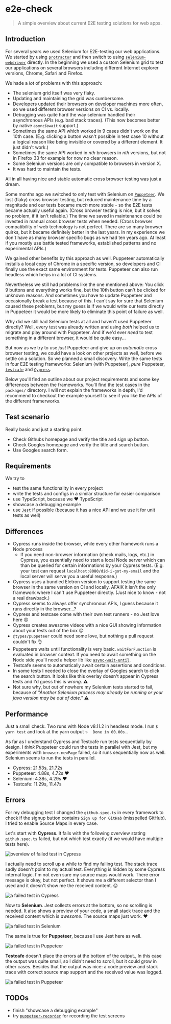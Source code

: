 # e2e-check

> A simple overview about current E2E testing solutions for web apps.

## Introduction

For several years we used Selenium for E2E-testing our web applications. We started by using [`protractor`](https://www.protractortest.org) and then switch to using [`selenium-webdriver`](https://github.com/SeleniumHQ/selenium/tree/master/javascript/node/selenium-webdriver) directly. In the beginning we used a custom Selenium grid to test our applications on several browsers including different Internet explorer versions, Chrome, Safari and Firefox.

We hade a _lot_ of problems with this approach:
- The selenium grid itself was very flaky.
- Updating and maintaining the grid was cumbersome.
- Developers updated their browsers on developer machines more often, so we used different browser versions on CI vs. locally.
- Debugging was quite hard the way selenium handled their asynchronous APIs (e.g. bad stack traces). (This now becomes better by native `async`/`await` support.) 
- Sometimes the same API which worked in 9 cases didn't work on the 10th case. (E.g. clicking a button wasn't possible in test case 10 without a logical reason like being invisible or covered by a different element. It just didn't work.)
- Sometimes the same API worked in _nth_ browsers in _nth_ versions, but not in Firefox 33 for example for now no clear reason.
- Some Selenium versions are only compatible to browsers in version X.
- It was hard to maintain the tests.

All in all having nice and stable automatic cross browser testing was just a dream.

Some months ago we switched to only test with Selenium on [`Puppeteer`](https://github.com/GoogleChrome/puppeteer). We lost (flaky) cross browser testing, but reduced maintenance time by a magnitude and our tests became _much_ more stable - so the E2E tests became actually useful again. (Cross browser testing is nice, but it solves no problem, if it isn't reliable.) The time we saved in maintenance could be invested in manual cross browser tests when needed. (Cross browser compatibility of web technology is not perfect. There are so many browser quirks, but it became definitely better in the last years. In my experience we don't have as many browser specific bugs as we had ten years ago. At least if you mostly use battle tested frameworks, established patterns and no experimental APIs.)

We gained other benefits by this approach as well. Puppeteer automatically installs a local copy of Chrome in a specific version, so developers and CI finally use the exact same environment for tests. Puppeteer can also run headless which helps in a lot of CI systems.

Nevertheless we still had problems like the one mentioned above: You click 9 buttons and everything works fine, but the 10th button can't be clicked for unknown reasons. And sometimes you have to update Puppeteer and occasionally break a test because of this. I can't say for sure that Selenium caused these problems, but my guess is if we would write our tests directly in Puppeteer it would be more likely to eliminate this point of failure as well. 

Why did we still had Selenium tests at all and haven't used Puppeteer directly? Well, every test was already written and using _both_ helped us to migrate and play around with Puppeteer. And if we'd ever _need_ to test something in a different browser, it would be quite easy...

But now as we try to use _just_ Puppeteer and give up on _automatic_ cross browser testing, we could have a look on other projects as well, before we settle on a solution. So we planned a small discovery. Write the same tests in four E2E testing frameworks: Selenium (with Puppeteer), _pure_ Puppeteer, [`testcafe`](https://github.com/DevExpress/testcafe) and [`Cypress`](https://www.cypress.io/).

Below you'll find an outline about our project requirements and some key differences between the frameworks. You'll find the test cases in the `packages/` directory. I will not explain the frameworks in depth, I'd recommend to checkout the example yourself to see if you like the APIs of the different framerworks.

## Test scenario

Really basic and just a starting point.
- Check Githubs homepage and verify the title and sign up button.
- Check Googles homepage and verify the title and search button.
- Use Googles search form.

## Requirements

We try to
- test the same functionality in every project
- write the tests and configs in a similar structure for easier comparison
- use TypeScript, because we ️❤️ TypeScript
- showcase a debugging example
- use [`Jest`](https://facebook.github.io/jest/) if possible (because it has a nice API and we use it for unit tests as well)

## Differences

- Cypress runs inside the browser, while every other framework runs a Node process
  - If you need non-browser information (check mails, logs, etc.) in Cypress, you essentially need to start a local Node server which can than be queried for certain informations by your Cypress tests. (E.g. your test can request `localhost:8080/did-i-got-my-email` and the local server will serve you a useful response.)
- Cypress uses a bundled Eletron version to support testing the same browser in the same version on CI and locally. AFAIK it isn't the only framework where I can't use Puppeteer directly. (Just nice to know - not a real drawback.)
- Cypress seems to always offer synchronous APIs, I guess because it runs directly in the browser...?
- Cypress and testcase come with their own test runners - no Jest love here 😞
- Cypress creates awesome videos with a nice GUI showing information about your tests out of the box 😍
- `@types/puppeteer` could need some love, but nothing a pull request couldn't fix 👌 
- Puppeteers waits until functionality is very basic. `waitForFunction` is evaluated in browser context. If you need to await something on the Node side you'll need a helper lib like [`async-wait-until`](https://github.com/devlato/waitUntil).
- Testcafe seems to automatically await certain assertions and conditions.
- In some tests I needed to close the overlay of Googles search to click the search button. It looks like this overlay doesn't appear in Cypress tests and I'd guess this is _wrong_. ⚠️
- Not sure why, but out of nowhere my Selenium tests started to fail, because of _"Another Selenium process may already be running or your java version may be out of date."_ ️️️️⚠️

## Performance

Just a small check. Two runs with Node v8.11.2 in headless mode. I run `$ yarn test` and look at the yarn output `✨  Done in 00.00s.`.

As far as I understand Cypress and Testcafe run tests sequentially by design. I _think_ Puppeteer could run the tests in parallel with Jest, but my experiments with `browser.newPage` failed, so it runs sequentially now as well. Selenium seems to run the tests in parallel.

- Cypress: 21.53s, 21.72s
- Puppeteer: 4.88s, 4.72s ❤️
- Selenium: 4.38s, 4.29s ❤️
- Testcafe: 11.29s, 11.47s

## Errors

For my debugging test I changed the `github.spec.ts` in every framework to check if the signup button contains `Sign up for GitHab` (misspelled GitHub). I tried to enable Source Maps in every case.

Let's start with **Cypress**. It fails with the following overview stating `github.spec.ts` failed, but not which test exactly (if we would have multiple tests here).

![overview of failed test in Cypress](./assets/cypress-failed-test-overview.png)

I actually need to scroll up a while to find my failing test. The stack trace sadly doesn't point to my actual test. Everything is hidden by some Cypress internal logic. I'm not even sure my source maps would work. There error message is okay, but not perfect. It shows me a different selector than I used and it doesn't show me the received content. 😔

![a failed test in Cypress](./assets/cypress-failed-test-stack-trace.png)

Now to **Selenium**. Jest collects errors at the bottom, so no scrolling is needed. It also shows a preview of your code, a small stack trace and the received content which is _awesome_. The source maps just work. ❤️

![a failed test in Selenium](./assets/selenium-failed-test-stack-trace.png)

The same is true for **Puppeteer**, because I use Jest here as well.

![a failed test in Puppeteer](./assets/puppeteer-failed-test-stack-trace.png)

**Testcafe** doesn't place the errors at the bottom of the output., In this case the output was quite small, so I didn't need to scroll, but it could grow in other cases. Besides that the output was nice: a code preview and stack trace with correct source map support and the received value was logged.

![a failed test in Puppeteer](./assets/testcafe-failed-test-stack-trace.png)

## TODOs

- finish "showcase a debugging example"
- try [`puppeteer-recorder`](https://www.npmjs.com/package/puppeteer-recorder) for recording the test screens
